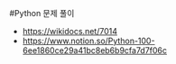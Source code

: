 #Python 문제 풀이
 - https://wikidocs.net/7014
 - https://www.notion.so/Python-100-6ee1860ce29a41bc8eb6b9cfa7d7f06c
 
